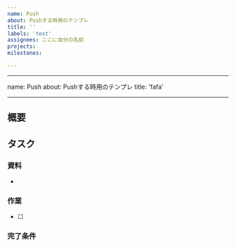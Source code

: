 ```yaml
---
name: Push
about: Pushする時用のテンプレ
title: ''
labels: 'test'
assignees: ここに自分の名前
projects:
milestones:

---
```


---
name: Push
about: Pushする時用のテンプレ
title: 'fafa'

---


## 概要

## タスク

### 資料

+ 

### 作業

+ [ ] 

### 完了条件


